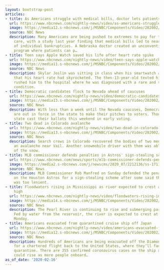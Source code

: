 ```yaml
---
layout: bootstrap-post
articles:
- title: As Americans struggle with medical bills, doctor lets patients pay by volunteering
  url: https://www.nbcnews.com/nightly-news/video/as-americans-struggle-with-medical-bills-doctor-lets-patients-pay-by-volunteering-78870597865
  image: https://media12.s-nbcnews.com/j/MSNBC/Components/Video/202002/nn_ath_extremes_pay_medical_bills_200216_1920x1080.nbcnews-fp-1200-630.jpg
  source: NBC News
  description: Many Americans are being pushed to extremes to pay for their health
    care, with a study last year finding that medical bills led to nearly 60 percent
    of individual bankruptcies. A Nebraska doctor created an unconventional repayment
    program where patients can p…
- title: Teen says Apple Watch saved his life after heart rate spike
  url: https://www.nbcnews.com/nightly-news/video/teen-says-apple-watch-saved-his-life-after-heart-rate-spike-78871621699
  image: https://media11.s-nbcnews.com/j/MSNBC/Components/Video/202002/nn_emc_apple_weath_saves_teen_200216_1920x1080.nbcnews-fp-1200-630.jpg
  source: NBC News
  description: Skylar Joslin was sitting in class when his smartwatch alerted him
    that his heart rate had skyrocketed. The then-13-year-old texted his mom, who
    rushed him to the hospital where he was diagnosed with a rare and serious heart
    condition.
- title: Democratic candidates flock to Nevada ahead of caucuses
  url: https://www.nbcnews.com/nightly-news/video/democratic-candidates-flock-to-nevada-ahead-of-caucuses-78872133620
  image: https://media13.s-nbcnews.com/j/MSNBC/Components/Video/202002/nn_gha_2020_candidates_nevada_200216_1920x1080.nbcnews-fp-1200-630.jpg
  source: NBC News
  description: With less than a week until the Nevada caucuses, Democratic candidates
    are out in force in the state to make their pitches to voters. Thousands in the
    state cast their ballots this weekend in early voting.
- title: Two dead in Colorado avalanche
  url: https://www.nbcnews.com/nightly-news/video/two-dead-in-colorado-avalanche-78871109590
  image: https://media13.s-nbcnews.com/j/MSNBC/Components/Video/202002/nn_mbr_colorado_avalanche_200216_1920x1080.nbcnews-fp-1200-630.jpg
  source: NBC News
  description: Search crews in Colorado recovered the bodies of two men killed in
    an avalanche near Vail. Another snowmobile driver with them was able to dig out
    of the snow.
- title: MLB commissioner defends penalties in Astros' sign-stealing scheme
  url: https://www.nbcnews.com/news/sports/mlb-commissioner-defends-penalties-houston-astros-sign-stealing-scheme-n1137586
  image: https://media2.s-nbcnews.com/j/newscms/2020_07/2212136/ss-171102-world-series-mn-20a_582f43bfcc8c08817612876d73022228.nbcnews-fp-1200-630.jpg
  source: NBC News
  description: MLB Commissioner Rob Manfred on Sunday defended the penalties imposed
    on the Houston Astros for a sign-stealing scheme after some said the punishment
    was too lenient.
- title: Floodwaters rising in Mississippi as river expected to crest at near-record
    high
  url: https://www.nbcnews.com/nightly-news/video/floodwaters-rising-in-mississippi-as-river-expected-to-crest-at-near-record-high-78870597699
  image: https://media14.s-nbcnews.com/j/MSNBC/Components/Video/202002/nn_bal_heavy_flooding_in_the_south_200216_1920x1080.nbcnews-fp-1200-630.jpg
  source: NBC News
  description: The Pearl River is continuing to rise and submerging parts of Mississippi.
    Fed by water from the reservoir, the river is expected to crest at 38 feet on
    Monday.
- title: Americans evacuated from quarantined cruise ship off Japan
  url: https://www.nbcnews.com/nightly-news/video/americans-evacuated-from-quarantined-cruise-ship-off-japan-78871109568
  image: https://media12.s-nbcnews.com/j/MSNBC/Components/Video/202002/nn_jma_coronavirus_evacuations_200216_1920x1080.nbcnews-fp-1200-630.jpg
  source: NBC News
  description: Hundreds of Americans are being evacuated off the Diamond Princess
    for a chartered flight back to the United States, where they’ll face a 14-day
    quarantine. There are 355 confirmed coronavirus cases on the ship and the number
    could rise as more people onboard…
as_of_date: '2020-02-16'
---
```


